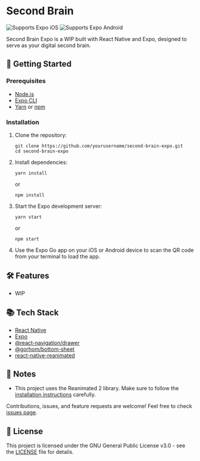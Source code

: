 # Second Brain

<p>
  <img alt="Supports Expo iOS" longdesc="Supports Expo iOS" src="https://img.shields.io/badge/iOS-4630EB.svg?style=flat-square&logo=APPLE&labelColor=999999&logoColor=fff" />
  <img alt="Supports Expo Android" longdesc="Supports Expo Android" src="https://img.shields.io/badge/Android-4630EB.svg?style=flat-square&logo=ANDROID&labelColor=A4C639&logoColor=fff" />
</p>

Second Brain Expo is a WIP built with React Native and Expo, designed to serve as your digital second brain.

## 🚀 Getting Started

### Prerequisites

- [Node.js](https://nodejs.org/)
- [Expo CLI](https://docs.expo.dev/get-started/installation/)
- [Yarn](https://yarnpkg.com/) or [npm](https://www.npmjs.com/)

### Installation

1. Clone the repository:
   ```
   git clone https://github.com/yourusername/second-brain-expo.git
   cd second-brain-expo
   ```

2. Install dependencies:
   ```
   yarn install
   ```
   or
   ```
   npm install
   ```

3. Start the Expo development server:
   ```
   yarn start
   ```
   or
   ```
   npm start
   ```

4. Use the Expo Go app on your iOS or Android device to scan the QR code from your terminal to load the app.

## 🛠 Features

- WIP

## 📚 Tech Stack

- [React Native](https://reactnative.dev/)
- [Expo](https://expo.dev/)
- [@react-navigation/drawer](https://reactnavigation.org/docs/drawer-based-navigation/)
- [@gorhom/bottom-sheet](https://gorhom.github.io/react-native-bottom-sheet/)
- [react-native-reanimated](https://docs.swmansion.com/react-native-reanimated/)

## 📝 Notes

- This project uses the Reanimated 2 library. Make sure to follow the [installation instructions](https://docs.swmansion.com/react-native-reanimated/docs/fundamentals/installation) carefully.

Contributions, issues, and feature requests are welcome! Feel free to check [issues page](https://github.com/yourusername/second-brain-expo/issues).

## 📜 License

This project is licensed under the GNU General Public License v3.0 - see the [LICENSE](LICENSE.md) file for details.
